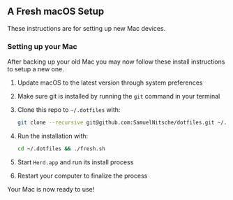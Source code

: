 ## A Fresh macOS Setup

These instructions are for setting up new Mac devices.

### Setting up your Mac

After backing up your old Mac you may now follow these install instructions to setup a new one.

1. Update macOS to the latest version through system preferences
2. Make sure git is installed by running the `git` command in your terminal

3. Clone this repo to `~/.dotfiles` with:

    ```zsh
    git clone --recursive git@github.com:SamuelNitsche/dotfiles.git ~/.dotfiles
    ```

4. Run the installation with:

    ```zsh
    cd ~/.dotfiles && ./fresh.sh
    ```

5. Start `Herd.app` and run its install process
6. Restart your computer to finalize the process

Your Mac is now ready to use!
